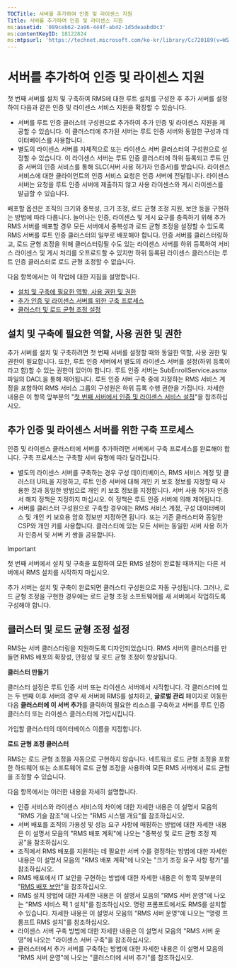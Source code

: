 ```yaml
---
TOCTitle: 서버를 추가하여 인증 및 라이센스 지원
Title: 서버를 추가하여 인증 및 라이센스 지원
ms:assetid: '089ceb62-2a96-444f-ab42-1d5deaabd0c3'
ms:contentKeyID: 18122824
ms:mtpsurl: 'https://technet.microsoft.com/ko-kr/library/Cc720189(v=WS.10)'
---
```


서버를 추가하여 인증 및 라이센스 지원
=====================================

첫 번째 서버를 설치 및 구축하여 RMS에 대한 루트 설치를 구성한 후 추가 서버를 설정하여 다음과 같은 인증 및 라이센스 서비스 지원을 확장할 수 있습니다.

-   서버를 루트 인증 클러스터 구성원으로 추가하여 추가 인증 및 라이센스 지원을 제공할 수 있습니다. 이 클러스터에 추가된 서버는 루트 인증 서버와 동일한 구성과 데이터베이스를 사용합니다.
-   별도의 라이센스 서버를 자체적으로 또는 라이센스 서버 클러스터의 구성원으로 설정할 수 있습니다. 이 라이센스 서버는 루트 인증 클러스터에 하위 등록되고 루트 인증 서버의 인증 서비스를 통해 SLC(서버 사용 허가자 인증서)를 받습니다. 라이센스 서비스에 대한 클라이언트의 인증 서비스 요청은 인증 서버에 전달됩니다. 라이센스 서버는 요청을 루트 인증 서버에 제출하지 않고 사용 라이센스와 게시 라이센스를 발급할 수 있습니다.

배포할 옵션은 조직의 크기와 중복성, 크기 조정, 로드 균형 조정 지원, 보안 등을 구현하는 방법에 따라 다릅니다. 늘어나는 인증, 라이센스 및 게시 요구를 충족하기 위해 추가 RMS 서버를 배포할 경우 모든 서버에서 중복성과 로드 균형 조정을 설정할 수 있도록 RMS 서버를 루트 인증 클러스터의 일부로 배포해야 합니다. 인증 서버를 클러스터링하고, 로드 균형 조정을 위해 클러스터링될 수도 있는 라이센스 서버를 하위 등록하여 서비스 라이센스 및 게시 처리를 오프로드할 수 있지만 하위 등록된 라이센스 클러스터는 루트 인증 클러스터로 로드 균형 조정할 수 없습니다.

다음 항목에서는 이 작업에 대한 지침을 설명합니다.

-   [설치 및 구축에 필요한 역할, 사용 권한 및 권한](#bkmk_1)
-   [추가 인증 및 라이센스 서버를 위한 구축 프로세스](#bkmk_2)
-   [클러스터 및 로드 균형 조정 설정](#bkmk_3)

<span id="BKMK_1"></span>
설치 및 구축에 필요한 역할, 사용 권한 및 권한
---------------------------------------------

추가 서버를 설치 및 구축하려면 첫 번째 서버를 설정할 때와 동일한 역할, 사용 권한 및 권한이 필요합니다. 또한, 루트 인증 서버에서 별도의 라이센스 서버를 설정(하위 등록이라고 함)할 수 있는 권한이 있어야 합니다. 루트 인증 서버는 SubEnrollService.asmx 파일의 DACL을 통해 제어됩니다. 루트 인증 서버 구축 중에 지정하는 RMS 서비스 계정을 포함하여 RMS 서비스 그룹의 구성원은 하위 등록 수행 권한을 가집니다. 자세한 내용은 이 항목 앞부분의 "[첫 번째 서버에서 인증 및 라이센스 서비스 설정](https://technet.microsoft.com/cce29a2f-984f-48ed-9187-0eb68286ec5b)"을 참조하십시오.

<span id="BKMK_2"></span>
추가 인증 및 라이센스 서버를 위한 구축 프로세스
-----------------------------------------------

인증 및 라이센스 클러스터에 서버를 추가하려면 서버에서 구축 프로세스를 완료해야 합니다. 구축 프로세스는 구축할 서버 유형에 따라 달라집니다.

-   별도의 라이센스 서버를 구축하는 경우 구성 데이터베이스, RMS 서비스 계정 및 클러스터 URL을 지정하고, 루트 인증 서버에 대해 개인 키 보호 정보를 지정할 때 사용한 것과 동일한 방법으로 개인 키 보호 정보를 지정합니다. 서버 사용 허가자 인증서 해지 정책은 지정하지 마십시오. 이 정책은 루트 인증 서버에 의해 제어됩니다.
-   서버를 클러스터 구성원으로 구축할 경우에는 RMS 서비스 계정, 구성 데이터베이스 및 개인 키 보호용 암호 정보만 지정하면 됩니다. 또는 기존 클러스터와 동일한 CSP와 개인 키를 사용합니다. 클러스터에 있는 모든 서버는 동일한 서버 사용 허가자 인증서 및 서버 키 쌍을 공유합니다.

> [!IMPORTANT]  
> 첫 번째 서버에서 설치 및 구축을 포함하여 모든 RMS 설정이 완료될 때까지는 다른 서버에서 RMS 설치를 시작하지 마십시오. 

추가 서버는 설치 및 구축이 완료되면 클러스터 구성원으로 자동 구성됩니다. 그러나, 로드 균형 조정을 구현한 경우에는 로드 균형 조정 소프트웨어를 새 서버에서 작업하도록 구성해야 합니다.

<span id="BKMK_3"></span>
클러스터 및 로드 균형 조정 설정
-------------------------------

RMS는 서버 클러스터링을 지원하도록 디자인되었습니다. RMS 서버의 클러스터를 만들면 RMS 배포의 확장성, 안정성 및 로드 균형 조정이 향상됩니다.

**클러스터 만들기**

클러스터 설정은 루트 인증 서버 또는 라이센스 서버에서 시작합니다. 각 클러스터에 있는 두 번째 이후 서버의 경우 새 서버에 RMS를 설치하고, **글로벌 관리** 페이지로 이동한 다음 **클러스터에 이 서버 추가**를 클릭하여 필요한 리소스를 구축하고 서버를 루트 인증 클러스터 또는 라이센스 클러스터에 가입시킵니다.

가입할 클러스터의 데이터베이스 이름을 지정합니다.

**로드 균형 조정 클러스터**

RMS는 로드 균형 조정을 자동으로 구현하지 않습니다. 네트워크 로드 균형 조정을 포함한 하드웨어 또는 소프트웨어 로드 균형 조정을 사용하여 모든 RMS 서버에서 로드 균형을 조정할 수 있습니다.

다음 항목에서는 이러한 내용을 자세히 설명합니다.

-   인증 서비스와 라이센스 서비스의 차이에 대한 자세한 내용은 이 설명서 모음의 "RMS 기술 참조"에 나오는 "RMS 시스템 개요"를 참조하십시오.
-   서버 배포를 조직의 가용성 및 성능 요구 사항에 매핑하는 방법에 대한 자세한 내용은 이 설명서 모음의 "RMS 배포 계획"에 나오는 "중복성 및 로드 균형 조정 제공"을 참조하십시오.
-   조직에서 RMS 배포를 지원하는 데 필요한 서버 수를 결정하는 방법에 대한 자세한 내용은 이 설명서 모음의 "RMS 배포 계획"에 나오는 "크기 조정 요구 사항 평가"를 참조하십시오.
-   RMS 배포에서 IT 보안을 구현하는 방법에 대한 자세한 내용은 이 항목 뒷부분의 "[RMS 배포 보안](https://technet.microsoft.com/6de8b636-a824-4844-aefc-f26347abfc14)"을 참조하십시오.
-   RMS 설치 방법에 대한 자세한 내용은 이 설명서 모음의 "RMS 서버 운영"에 나오는 "RMS 서비스 팩 1 설치"를 참조하십시오.
    명령 프롬프트에서도 RMS를 설치할 수 있습니다. 자세한 내용은 이 설명서 모음의 "RMS 서버 운영"에 나오는 "명령 프롬프트 RMS 설치"를 참조하십시오.
-   라이센스 서버 구축 방법에 대한 자세한 내용은 이 설명서 모음의 "RMS 서버 운영"에 나오는 "라이센스 서버 구축"을 참조하십시오.
-   클러스터에서 추가 서버를 구축하는 방법에 대한 자세한 내용은 이 설명서 모음의 "RMS 서버 운영"에 나오는 "클러스터에 서버 추가"를 참조하십시오.
